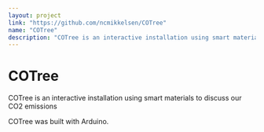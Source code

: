 ```yaml
---
layout: project
link: "https://github.com/ncmikkelsen/COTree"
name: "COTree"
description: "COTree is an interactive installation using smart materials to discuss our CO2 emissions"
---
```


# COTree

COTree is an interactive installation using smart materials to discuss our CO2 emissions

COTree was built with Arduino.
